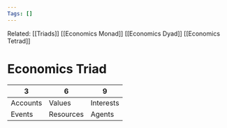 ```yaml
---
Tags: []
---
```

Related: [[Triads]] [[Economics Monad]] [[Economics Dyad]] [[Economics Tetrad]]
# Economics Triad

| 3 | 6 | 9 |
|---|---|---|
| Accounts | Values | Interests |
| Events | Resources | Agents |